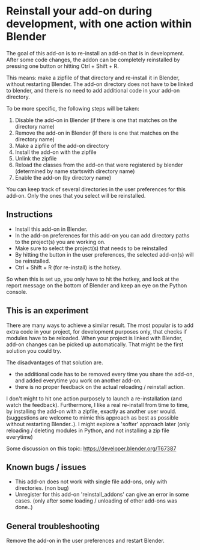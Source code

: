 # Reinstall your add-on during development, with one action within Blender

The goal of this add-on is to re-install an add-on that is in development.
After some code changes, the addon can be completely reinstalled by pressing one button or hitting Ctrl + Shift + R.

This means: make a zipfile of that directory and re-install it in Blender, without restarting Blender.
The add-on directory does not have to be linked to blender, and there is no need to add additional code in your add-on directory.

To be more specific, the following steps will be taken:

1) Disable the add-on in Blender (if there is one that matches on the directory name)
2) Remove the add-on in Blender (if there is one that matches on the directory name)
3) Make a zipfile of the add-on directory
4) Install the add-on with the zipfile
5) Unlink the zipfile
6) Reload the classes from the add-on that were registered by blender
   (determined by name startswith directory name)
7) Enable the add-on (by directory name)

You can keep track of several directories in the user preferences for this add-on. Only the ones that you select will be reinstalled.


## Instructions

- Install this add-on in Blender.
- In the add-on preferences for this add-on you can add directory paths to the project(s) you are working on.
- Make sure to select the project(s) that needs to be reinstalled
- By hitting the button in the user preferences, the selected add-on(s) will be reinstalled.
- Ctrl + Shift + R (for re-install) is the hotkey. 
  
So when this is set up, you only have to hit the hotkey, and look at the report message on the bottom of Blender 
  and keep an eye on the Python console.


## This is an experiment
There are many ways to achieve a similar result. 
The most popular is to add extra code in your project, for development purposes only, that checks if modules have to be reloaded.
When your project is linked with Blender, add-on changes can be picked up automatically.
That might be the first solution you could try.

The disadvantages of that solution are.
- the additional code has to be removed every time you share the add-on, and added everytime you work on another add-on.
- there is no proper feedback on the actual reloading / reinstall action. 
  
I don't might to hit one action purposely to launch a re-installation (and watch the feedback). 
Furthermore, I like a real re-install from time to time, by installing the add-on with a zipfile, exactly as another user would. 
(suggestions are welcome to mimic this approach as best as possible without restarting Blender..).
I might explore a 'softer' approach later (only reloading / deleting modules in Python, and not installing a zip file everytime)

Some discussion on this topic: https://developer.blender.org/T67387


## Known bugs / issues
- This add-on does not work with single file add-ons, only with directories. (non bug)
- Unregister for this add-on 'reinstall_addons' can give an error in some cases. 
  (only after some loading / unloading of other add-ons was done..)
  
## General troubleshooting
Remove the add-on in the user preferences and restart Blender.
